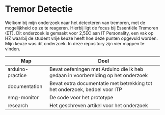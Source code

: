 # Tremor Detectie

Welkom bij mijn onderzoek naar het detecteren van tremoren,
met de mogelijkheid op ze te reageren.
Hierbij ligt de focus bij Essentiële Tremoren (ET).
Dit onderzoek is gemaakt voor 2,5EC aan IT Personality,
een vak op HZ waarbij de student vrije keuze heeft hoe deze punten opgevuld worden.
Mijn keuze was dit onderzoek.
In deze repository zijn vier mappen te vinden.

Map | Doel
-|-
arduino-practice | Bevat oefeningen met Arduino die ik heb gedaan in voorbereiding op het onderzoek
documentation | Bevat extra documentatie met betrekking tot het onderzoek, bedoel voor ITP
emg-monitor | De code voor het prototype
research | Het geschreven artikel voor het onderzoek